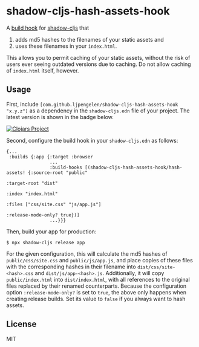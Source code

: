 # shadow-cljs-hash-assets-hook

A [build hook](https://shadow-cljs.github.io/docs/UsersGuide.html#build-hooks) for [shadow-cljs](https://github.com/thheller/shadow-cljs) that
1. adds md5 hashes to the filenames of your static assets and
1. uses these filenames in your `index.html`.

This allows you to permit caching of your static assets, without the risk of users ever seeing outdated versions due to caching.
Do not allow caching of `index.html` itself, however.

## Usage

First, include `[com.github.ljpengelen/shadow-cljs-hash-assets-hook "x.y.z"]` as a dependency in the `shadow-cljs.edn` file of your project.
The latest version is shown in the badge below.

[![Clojars Project](https://img.shields.io/clojars/v/com.github.ljpengelen/shadow-cljs-hash-assets-hook.svg)](https://clojars.org/com.github.ljpengelen/shadow-cljs-hash-assets-hook)

Second, configure the build hook in your `shadow-cljs.edn` as follows:

```
{...
 :builds {:app {:target :browser
                ...
                :build-hooks [(shadow-cljs-hash-assets-hook/hash-assets! {:source-root "public"
                                                                          :target-root "dist"
                                                                          :index "index.html"
                                                                          :files ["css/site.css" "js/app.js"]
                                                                          :release-mode-only? true})]
                ...}}}
```

Then, build your app for production:

    $ npx shadow-cljs release app

For the given configuration, this will calculate the md5 hashes of `public/css/site.css` and `public/js/app.js`, and place copies of these files with the corresponding hashes in their filename into `dist/css/site-<hash>.css` and `dist/js/app-<hash>.js`.
Additionally, it will copy `public/index.html` into `dist/index.html`, with all references to the original files replaced by their renamed counterparts.
Because the configuration option `:release-mode-only?` is set to `true`, the above only happens when creating release builds.
Set its value to `false` if you always want to hash assets.

## License

MIT
